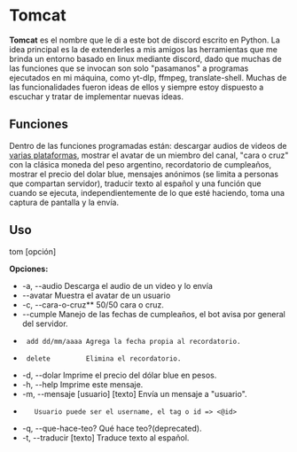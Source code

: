 # Tomcat

**Tomcat** es el nombre que le di a este bot de discord escrito en Python.
La idea principal es la de extenderles a mis amigos las herramientas que me brinda un entorno basado en linux mediante discord, dado que muchas de las funciones que se invocan son solo "pasamanos" a programas ejecutados en mi máquina, como yt-dlp, ffmpeg, translate-shell. Muchas de las funcionalidades fueron ideas de ellos y siempre estoy dispuesto a escuchar y tratar de implementar nuevas ideas.

## Funciones

Dentro de las funciones programadas están: descargar audios de videos de [varias plataformas](https://github.com/yt-dlp/yt-dlp/blob/master/supportedsites.md), mostrar el avatar de un miembro del canal, "cara o cruz" con la clásica moneda del peso argentino, recordatorio de cumpleaños, mostrar el precio del dolar blue, mensajes anónimos (se limita a personas que compartan servidor), traducir texto al español y una función que cuando se ejecuta, independientemente de lo que esté haciendo, toma una captura de pantalla y la envía.

## Uso

tom [opción]

**Opciones:**
- -a, --audio       Descarga el audio de un video y lo envía
-    --avatar      Muestra el avatar de un usuario
- -c, --cara-o-cruz** 50/50 cara o cruz.
-    --cumple      Manejo de las fechas de cumpleaños, el bot avisa por general del servidor.
-      add dd/mm/aaaa Agrega la fecha propia al recordatorio.
-      delete         Elimina el recordatorio.
- -d, --dolar       Imprime el precio del dólar blue en pesos.
- -h, --help        Imprime este mensaje.
- -m, --mensaje [usuario] [texto] Envía un mensaje a "usuario".
-        Usuario puede ser el username, el tag o id => <@id>
- -q, --que-hace-teo? Qué hace teo?(deprecated).
- -t, --traducir [texto] Traduce texto al español.
